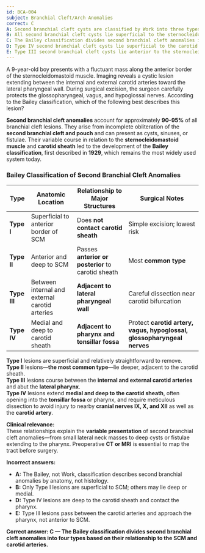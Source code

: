 ```yaml
---
id: BCA-004
subject: Branchial Cleft/Arch Anomalies
correct: C
A: Second branchial cleft cysts are classified by Work into three types based on their epithelial lining.
B: All second branchial cleft cysts lie superficial to the sternocleidomastoid and lateral to the carotid sheath.
C: The Bailey classification divides second branchial cleft anomalies into four types based on their relationship to the sternocleidomastoid and carotid arteries.
D: Type IV second branchial cleft cysts lie superficial to the carotid sheath and do not contact the pharynx.
E: Type III second branchial cleft cysts lie anterior to the sternocleidomastoid and do not contact the pharynx or carotid vessels.
---
```


A 9-year-old boy presents with a fluctuant mass along the anterior border of the sternocleidomastoid muscle. Imaging reveals a cystic lesion extending between the internal and external carotid arteries toward the lateral pharyngeal wall. During surgical excision, the surgeon carefully protects the glossopharyngeal, vagus, and hypoglossal nerves. According to the Bailey classification, which of the following best describes this lesion?

<!-- EXPLANATION -->

**Second branchial cleft anomalies** account for approximately **90–95%** of all branchial cleft lesions. They arise from incomplete obliteration of the **second branchial cleft and pouch** and can present as cysts, sinuses, or fistulae. Their variable course in relation to the **sternocleidomastoid muscle** and **carotid sheath** led to the development of the **Bailey classification**, first described in **1929**, which remains the most widely used system today.

### **Bailey Classification of Second Branchial Cleft Anomalies**
| **Type** | **Anatomic Location** | **Relationship to Major Structures** | **Surgical Notes** |
|-----------|-----------------------|--------------------------------------|--------------------|
| **Type I** | Superficial to anterior border of SCM | Does **not contact carotid sheath** | Simple excision; lowest risk |
| **Type II** | Anterior and deep to SCM | Passes **anterior or posterior** to carotid sheath | Most **common type** |
| **Type III** | Between internal and external carotid arteries | **Adjacent to lateral pharyngeal wall** | Careful dissection near carotid bifurcation |
| **Type IV** | Medial and deep to carotid sheath | **Adjacent to pharynx and tonsillar fossa** | Protect **carotid artery, vagus, hypoglossal, glossopharyngeal nerves** |

**Type I** lesions are superficial and relatively straightforward to remove.  
**Type II** lesions—**the most common type**—lie deeper, adjacent to the carotid sheath.  
**Type III** lesions course between the **internal and external carotid arteries** and abut the **lateral pharynx**.  
**Type IV** lesions extend **medial and deep to the carotid sheath**, often opening into the **tonsillar fossa** or pharynx, and require meticulous dissection to avoid injury to nearby **cranial nerves IX, X, and XII** as well as the **carotid artery**.

**Clinical relevance:**  
These relationships explain the **variable presentation** of second branchial cleft anomalies—from small lateral neck masses to deep cysts or fistulae extending to the pharynx. Preoperative **CT or MRI** is essential to map the tract before surgery.

**Incorrect answers:**
- **A:** The Bailey, not Work, classification describes second branchial anomalies by anatomy, not histology.  
- **B:** Only Type I lesions are superficial to SCM; others may lie deep or medial.  
- **D:** Type IV lesions are deep to the carotid sheath and contact the pharynx.  
- **E:** Type III lesions pass between the carotid arteries and approach the pharynx, not anterior to SCM.

**Correct answer: C — The Bailey classification divides second branchial cleft anomalies into four types based on their relationship to the SCM and carotid arteries.**
